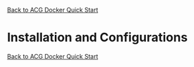 [Back to ACG Docker Quick Start](../main.md)

# Installation and Configurations




[Back to ACG Docker Quick Start](../main.md)